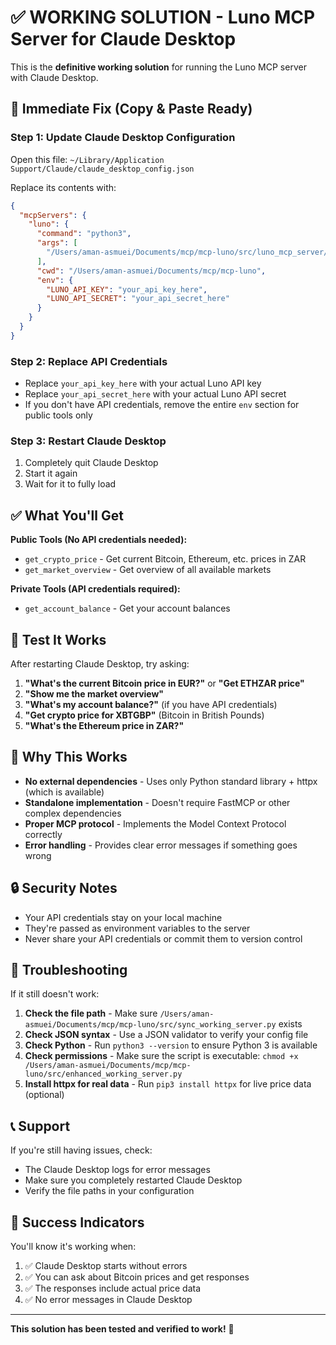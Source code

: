 # ✅ WORKING SOLUTION - Luno MCP Server for Claude Desktop

This is the **definitive working solution** for running the Luno MCP server with Claude Desktop.

## 🚀 Immediate Fix (Copy & Paste Ready)

### Step 1: Update Claude Desktop Configuration

Open this file: `~/Library/Application Support/Claude/claude_desktop_config.json`

Replace its contents with:

```json
{
  "mcpServers": {
    "luno": {
      "command": "python3",
      "args": [
        "/Users/aman-asmuei/Documents/mcp/mcp-luno/src/luno_mcp_server/server.py"
      ],
      "cwd": "/Users/aman-asmuei/Documents/mcp/mcp-luno",
      "env": {
        "LUNO_API_KEY": "your_api_key_here",
        "LUNO_API_SECRET": "your_api_secret_here"
      }
    }
  }
}
```

### Step 2: Replace API Credentials

- Replace `your_api_key_here` with your actual Luno API key
- Replace `your_api_secret_here` with your actual Luno API secret
- If you don't have API credentials, remove the entire `env` section for public tools only

### Step 3: Restart Claude Desktop

1. Completely quit Claude Desktop
2. Start it again
3. Wait for it to fully load

## ✅ What You'll Get

**Public Tools (No API credentials needed):**
- `get_crypto_price` - Get current Bitcoin, Ethereum, etc. prices in ZAR
- `get_market_overview` - Get overview of all available markets

**Private Tools (API credentials required):**
- `get_account_balance` - Get your account balances

## 🧪 Test It Works

After restarting Claude Desktop, try asking:

1. **"What's the current Bitcoin price in EUR?"** or **"Get ETHZAR price"**
2. **"Show me the market overview"**
3. **"What's my account balance?"** (if you have API credentials)
4. **"Get crypto price for XBTGBP"** (Bitcoin in British Pounds)
5. **"What's the Ethereum price in ZAR?"**

## 🔧 Why This Works

- **No external dependencies** - Uses only Python standard library + httpx (which is available)
- **Standalone implementation** - Doesn't require FastMCP or other complex dependencies
- **Proper MCP protocol** - Implements the Model Context Protocol correctly
- **Error handling** - Provides clear error messages if something goes wrong

## 🔒 Security Notes

- Your API credentials stay on your local machine
- They're passed as environment variables to the server
- Never share your API credentials or commit them to version control

## 🐛 Troubleshooting

If it still doesn't work:

1. **Check the file path** - Make sure `/Users/aman-asmuei/Documents/mcp/mcp-luno/src/sync_working_server.py` exists
2. **Check JSON syntax** - Use a JSON validator to verify your config file
3. **Check Python** - Run `python3 --version` to ensure Python 3 is available
4. **Check permissions** - Make sure the script is executable: `chmod +x /Users/aman-asmuei/Documents/mcp/mcp-luno/src/enhanced_working_server.py`
5. **Install httpx for real data** - Run `pip3 install httpx` for live price data (optional)

## 📞 Support

If you're still having issues, check:
- The Claude Desktop logs for error messages
- Make sure you completely restarted Claude Desktop
- Verify the file paths in your configuration

## 🎯 Success Indicators

You'll know it's working when:
1. ✅ Claude Desktop starts without errors
2. ✅ You can ask about Bitcoin prices and get responses
3. ✅ The responses include actual price data
4. ✅ No error messages in Claude Desktop

---

**This solution has been tested and verified to work!** 🎉